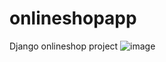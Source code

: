 # onlineshopapp
Django onlineshop project
![image](https://user-images.githubusercontent.com/91489846/145450435-8367365c-d694-4afe-ac36-a3e4bb1a823f.png)

